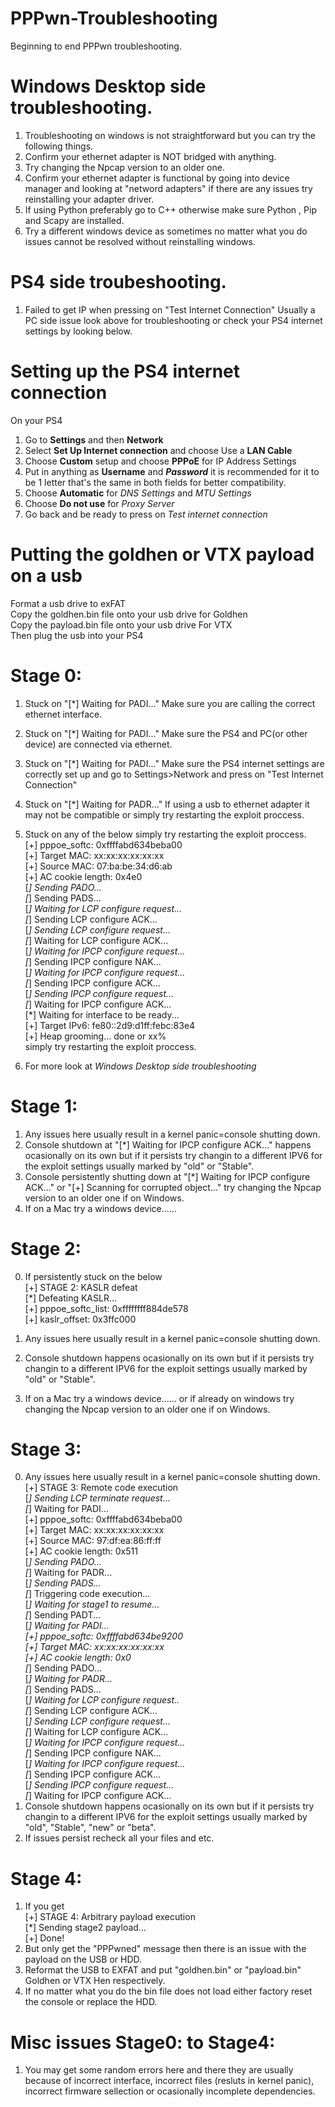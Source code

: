 # PPPwn-Troubleshooting     
Beginning to end PPPwn troubleshooting.    

# Windows Desktop side troubleshooting.     
1. Troubleshooting on windows is not straightforward but you can try the following things.
2. Confirm your ethernet adapter is NOT bridged with anything. 
3. Try changing the Npcap version to an older one.         
4. Confirm your ethernet adapter is functional by going into device manager and looking at "netword adapters" if there are any issues try reinstalling your adapter driver. 
5. If using Python preferably go to C++ otherwise make sure Python , Pip and Scapy are installed.   
6. Try a different windows device as sometimes no matter what you do issues cannot be resolved without reinstalling windows.      
       
# PS4 side troubeshooting.         
1. Failed to get IP when pressing on "Test Internet Connection" Usually a PC side issue look above for troubleshooting or check your PS4 internet settings by looking below.      
           
# Setting up the PS4 internet connection  
On your PS4  
1. Go to **Settings** and then **Network**   
2. Select **Set Up Internet connection** and choose Use a **LAN Cable**  
3. Choose **Custom** setup and choose **PPPoE** for IP Address Settings  
4. Put in anything as **Username** and ***Password*** it is recommended for it to be 1 letter that's the same in both fields for better compatibility.
5. Choose **Automatic** for *DNS Settings* and *MTU Settings*
6. Choose **Do not use** for *Proxy Server*   
7. Go back and be ready to press on *Test internet connection*      
     
# Putting the goldhen or VTX payload on a usb          
Format a usb drive to exFAT               
Copy the goldhen.bin file onto your usb drive  for Goldhen          
Copy the payload.bin file onto your usb drive  For VTX           
Then plug the usb into your PS4              
       

# Stage 0:         
1. Stuck on "[*] Waiting for PADI..." Make sure you are calling the correct ethernet interface.       
2. Stuck on "[*] Waiting for PADI..." Make sure the PS4 and PC(or other device) are connected via ethernet.          
3. Stuck on "[*] Waiting for PADI..." Make sure the PS4 internet settings are correctly set up and go to Settings>Network and press on "Test Internet Connection"     
4. Stuck on "[*] Waiting for PADR..." If using a usb to ethernet adapter it may not be compatible or simply try restarting the exploit proccess.   
5. Stuck on any of the below simply try restarting the exploit proccess.        
[+] pppoe_softc: 0xffffabd634beba00     
[+] Target MAC: xx:xx:xx:xx:xx:xx     
[+] Source MAC: 07:ba:be:34:d6:ab     
[+] AC cookie length: 0x4e0    
[*] Sending PADO...   
[*] Sending PADS...    
[*] Waiting for LCP configure request...    
[*] Sending LCP configure ACK...    
[*] Sending LCP configure request...    
[*] Waiting for LCP configure ACK...    
[*] Waiting for IPCP configure request...      
[*] Sending IPCP configure NAK...    
[*] Waiting for IPCP configure request...     
[*] Sending IPCP configure ACK...      
[*] Sending IPCP configure request...    
[*] Waiting for IPCP configure ACK...      
[*] Waiting for interface to be ready...     
[+] Target IPv6: fe80::2d9:d1ff:febc:83e4    
[+] Heap grooming... done or xx%       
simply try restarting the exploit proccess. 
      
4. For more look at *Windows Desktop side troubleshooting*            
       
	   
# Stage 1:
1. Any issues here usually result in a kernel panic=console shutting down.       
2. Console shutdown at "[*] Waiting for IPCP configure ACK..." happens ocasionally on its own but if it persists try changin to a different IPV6 for the exploit settings usually marked by "old" or "Stable".     
3. Console persistently shutting down at "[*] Waiting for IPCP configure ACK..." or "[+] Scanning for corrupted object..." try changing the Npcap version to an older one if on Windows.      
4. If on a Mac try a windows device......    
      

# Stage 2:     
0. If persistently stuck on the below  
[+] STAGE 2: KASLR defeat      
[*] Defeating KASLR...     
[+] pppoe_softc_list: 0xffffffff884de578    
[+] kaslr_offset: 0x3ffc000      
      
1. Any issues here usually result in a kernel panic=console shutting down.       
2. Console shutdown happens ocasionally on its own but if it persists try changin to a different IPV6 for the exploit settings usually marked by "old" or "Stable".     
3. If on a Mac try a windows device......    or if already on windows try changing the Npcap version to an older one if on Windows.       
       

# Stage 3:             
0. Any issues here usually result in a kernel panic=console shutting down.        
[+] STAGE 3: Remote code execution    
[*] Sending LCP terminate request...    
[*] Waiting for PADI...    
[+] pppoe_softc: 0xffffabd634beba00    
[+] Target MAC: xx:xx:xx:xx:xx:xx      
[+] Source MAC: 97:df:ea:86:ff:ff    
[+] AC cookie length: 0x511    
[*] Sending PADO...    
[*] Waiting for PADR...     
[*] Sending PADS...     
[*] Triggering code execution...     
[*] Waiting for stage1 to resume...      
[*] Sending PADT...     
[*] Waiting for PADI...        
[+] pppoe_softc: 0xffffabd634be9200      
[+] Target MAC: xx:xx:xx:xx:xx:xx     
[+] AC cookie length: 0x0      
[*] Sending PADO...     
[*] Waiting for PADR...      
[*] Sending PADS...     
[*] Waiting for LCP configure request..     
[*] Sending LCP configure ACK...     
[*] Sending LCP configure request...     
[*] Waiting for LCP configure ACK...     
[*] Waiting for IPCP configure request...     
[*] Sending IPCP configure NAK...         
[*] Waiting for IPCP configure request...          
[*] Sending IPCP configure ACK...     
[*] Sending IPCP configure request...      
[*] Waiting for IPCP configure ACK...            
1. Console shutdown happens ocasionally on its own but if it persists try changin to a different IPV6 for the exploit settings usually marked by "old", "Stable", "new" or "beta".      
2. If issues persist recheck all your files and etc.         

# Stage 4:   
1. If you get     
[+] STAGE 4: Arbitrary payload execution    
[*] Sending stage2 payload...     
[+] Done!      
2. But only get the "PPPwned" message then there is an issue with the payload on the USB or HDD.      
3. Reformat the USB to EXFAT and put "goldhen.bin" or "payload.bin" Goldhen or VTX Hen respectively.        
4. If no matter what you do the bin file does not load either factory reset the console or replace the HDD.    
      
# Misc issues Stage0: to Stage4:    
1. You may get some random errors here and there they are usually because of incorrect interface, incorrect files (resluts in kernel panic), incorrect firmware sellection or ocasionally incomplete dependencies.     

